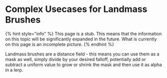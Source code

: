 # Complex Usecases for Landmass Brushes

{% hint style="info" %}
This page is a stub. This means that the information on this topic will be significantly expanded in the future. What is currently on this page is an incomplete picture.
{% endhint %}

Landmass brushes are a distance field - this means you can use them as a mask as well, simply divide by your desired falloff, potentially add or subtract a uniform value to grow or shrink the mask and then use it as alpha in a lerp.
